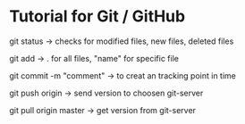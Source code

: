 # Tutorial for Git / GitHub

 git status -> checks for modified files, new files, deleted files

 git add -> . for all files, "name" for specific file

 git commit -m "comment" -> to creat an tracking point in time

 git push origin -> send version to choosen git-server

git pull origin master -> get version from git-server